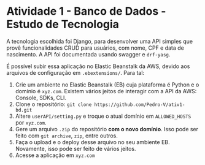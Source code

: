 # Atividade 1 - Banco de Dados - Estudo de Tecnologia

A tecnologia escolhida foi Django, para desenvolver uma API simples que provê
funcionalidades CRUD para usuários, com nome, CPF e data de nascimento. A API
foi documentada usando swagger e `drf-yasg`.

É possível subir essa aplicação no Elastic Beanstalk da AWS, devido aos arquivos de configuração em
`.ebextensions/`. Para tal:

1. Crie um ambiente no Elastic Beanstalk (EB) cuja plataforma é Python e o domínio é
   `xyz.com`. Existem vários jeitos de interagir com a API da AWS: Console,
   SDKs, CLI.
2. Clone o repositório: `git clone https://github.com/Pedro-V/ativ1-bd.git`
3.  Altere `userAPI/setting.py` e troque o atual domínio em `ALLOWED_HOSTS` por
   `xyz.com`.
4. Gere um arquivo `.zip` do repositório **com o novo domínio**. Isso pode ser
   feito com `git archive`, `zip`, entre outros. 
5. Faça o upload e o deploy desse arquivo no seu ambiente EB. Novamente, isso
   pode ser feito de vários jeitos.
6. Acesse a aplicação em `xyz.com`
